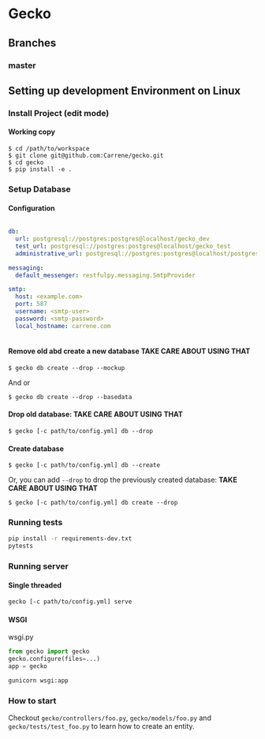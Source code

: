 # Gecko

## Branches

### master


Setting up development Environment on Linux
----------------------------------

### Install Project (edit mode)

#### Working copy
    
    $ cd /path/to/workspace
    $ git clone git@github.com:Carrene/gecko.git
    $ cd gecko
    $ pip install -e .
 
### Setup Database

#### Configuration

```yaml

db:
  url: postgresql://postgres:postgres@localhost/gecko_dev
  test_url: postgresql://postgres:postgres@localhost/gecko_test
  administrative_url: postgresql://postgres:postgres@localhost/postgres

messaging:
  default_messenger: restfulpy.messaging.SmtpProvider

smtp:
  host: <example.com>
  port: 587
  username: <smtp-user>
  password: <smtp-password>
  local_hostname: carrene.com
   
```

#### Remove old abd create a new database **TAKE CARE ABOUT USING THAT**

    $ gecko db create --drop --mockup

And or

    $ gecko db create --drop --basedata 

#### Drop old database: **TAKE CARE ABOUT USING THAT**

    $ gecko [-c path/to/config.yml] db --drop

#### Create database

    $ gecko [-c path/to/config.yml] db --create

Or, you can add `--drop` to drop the previously created database: **TAKE CARE ABOUT USING THAT**

    $ gecko [-c path/to/config.yml] db create --drop


### Running tests

```bash
pip install -r requirements-dev.txt
pytests
```

### Running server

#### Single threaded 

```bash
gecko [-c path/to/config.yml] serve
```

#### WSGI

wsgi.py

```python
from gecko import gecko
gecko.configure(files=...)
app = gecko
```

```bash
gunicorn wsgi:app
```

### How to start

Checkout `gecko/controllers/foo.py`, 
`gecko/models/foo.py` and `gecko/tests/test_foo.py` to
learn how to create an entity.

